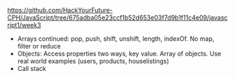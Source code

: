 https://github.com/HackYourFuture-CPH/JavaScript/tree/675adba05e23ccf1b52d653e03f7d9b1f11c4e09/javascript1/week3

- Arrays continued: pop, push, shift, unshift, length, indexOf. No map, filter or reduce
- Objects: Access properties two ways, key value. Array of objects. Use real world examples (users, products, houselistings)
- Call stack
